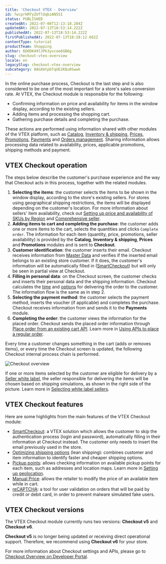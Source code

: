 ```yaml
---
title: 'Checkout VTEX - Overview'
id: 7wcprkM7yZUflOqbzAN5SI
status: PUBLISHED
createdAt: 2022-07-06T12:13:18.284Z
updatedAt: 2022-07-13T18:53:14.222Z
publishedAt: 2022-07-13T18:53:14.222Z
firstPublishedAt: 2022-07-13T18:28:12.662Z
contentType: tutorial
productTeam: Shopping
author: 6DODK49lJPk3yvcoe6GB6g
slug: checkout-vtex-overview
locale: en
legacySlug: checkout-vtex-overview
subcategory: 8AGXmtpbTqUE2KQu0Swwk
---
```


In the online purchase process, Checkout is the last step and is also considered to be one of the most important for a store's sales conversion rate. At VTEX, the Checkout module is responsible for the following:
- Confirming information on price and availability for items in the window display, according to the existing sellers.
- Adding items and processing the shopping cart.
- Gathering purchase details and completing the purchase.

These actions are performed using information shared with other modules of the VTEX platform, such as [Catalog](https://help.vtex.com/en/tracks/catalogo-101--5AF0XfnjfWeopIFBgs3LIQ/3rA2tTpIoEXdv2nzC27zxR#), [Inventory & shipping](https://help.vtex.com/en/tracks/logistica-101--13TFDwDttPl9ki9OXQhyjx#), [Prices](https://help.vtex.com/en/tracks/precos-101--6f8pwCns3PJHqMvQSugNfP#), [Promotions](https://help.vtex.com/en/tracks/promocoes--6asfF1vFYiZgTQtOzwJchR/2a2D0K85Ahvs4hLnL3Ag7N#), [Payments](https://help.vtex.com/en/tracks/pagamentos--6GAS7ZzGAm7AGoEAwDbwJG/kdPbEIWf8Xq8tESQvViMB#) and [Orders management](https://help.vtex.com/en/tracks/pedidos--2xkTisx4SXOWXQel8Jg8sa/3cjk655ZzDGICH4rVfgu7O#). Sharing information allows processing data related to availability, prices, applicable promotions, shipping methods and payment.

## VTEX Checkout operation

The steps below describe the customer's purchase experience and the way that Checkout acts in this process, together with the related modules.

1. **Selecting the items**: the customer selects the items to be shown in the window display, according to the store's existing sellers. For stores using geographical shipping restrictions, the items will be displayed depending on the customer's location. For more information about sellers' item availability, check out [Setting up price and availability of SKUs by Region](https://help.vtex.com/en/tutorial/configurar-preco-e-disponibilidade-de-skus-por-region--12ne58BmvYsYuGsimmugoc#) and [Comprehensive seller](https://help.vtex.com/en/tutorial/seller-abrangente--5Qn4O2GpjUIzWTPpvLUfkI).
2. **Adding items to cart and completing the purchase**: the customer adds one or more items to the cart, selects the quantities and clicks `Complete order`. The information for each item (quantity, price, promotions, seller availability) is provided by the **Catalog**, **Inventory & shipping**, **Prices** and **Promotions** modules and is sent to **Checkout**.
3. **Customer identification**: the customer inserts their email. Checkout receives information from [Master Data](https://help.vtex.com/en/tutorial/entendendo-o-funcionamento-das-consultas-no-master-data--tutorials_4629#) and verifies if the inserted email belongs to an existing store customer. If it does, the customer's information will be automatically filled in ([SmartCheckout](https://help.vtex.com/en/tutorial/smartcheckout-customer-information-automatic-fill-in--2Nuu3xAFzdhIzJIldAdtan#)) but will only be seen in partial view at Checkout.
4. **Filling in personal data**: on the Checkout screen, the customer checks and inserts their personal data and the shipping information. Checkout calculates the [time](https://developers.vtex.com/vtex-rest-api/reference/calculatesla) and [options](https://help.vtex.com/en/tutorial/otimizacao-das-opcoes-de-entrega-no-checkout--6DeGO9eBSFWe4XkoS0SxAB#) for delivering the order to the customer. The information flow is the same as in step 2.
5. **Selecting the payment method**: the customer selects the payment method, inserts the voucher (if applicable) and completes the purchase. Checkout receives information from and sends it to the **Payments** module.
6. **Completing the order**: the customer views the information for the placed order. Checkout sends the placed order information through [Place order from an existing cart API](https://developers.vtex.com/vtex-rest-api/reference/placeorderfromexistingorderform). Learn more in [Using APIs to place a regular order](https://developers.vtex.com/vtex-rest-api/docs/using-apis-to-place-a-regular-order).

Every time a customer changes something in the cart (adds or removes items), or every time the Checkout screen is updated, the following Checkout internal process chain is performed.

![Checkout overview](//images.ctfassets.net/alneenqid6w5/6U3DBHywYW2RnlM94QQFg5/1c2b515127000db8b88c3a2cfa5996d0/Checkout_Overview_EN.png)

<div class="alert alert-info">
If one or more items selected by the customer are eligible for delivery by a <a href="https://help.vtex.com/en/tutorial/definicoes-de-conta-franquia-e-seller-white-label--5orlGHyDHGAYciQ64oEgKa#">Seller white label</a>, the seller responsible for delivering the items will be chosen based on shipping simulations, as shown in the right side of the picture. Learn more in <a href="https://help.vtex.com/en/tutorial/white-label-sellers-selection--3MemNQ4pKkWCpMdzI27AHa#">Selecting white label sellers</a>.
</div>

## VTEX Checkout features

Here are some highlights from the main features of the VTEX Checkout module:  

- [SmartCheckout](https://help.vtex.com/en/tutorial/smartcheckout-customer-information-automatic-fill-in--2Nuu3xAFzdhIzJIldAdtan#): a VTEX solution which allows the customer to skip the authentication process (login and password), automatically filling in their information at Checkout instead. The customer only needs to insert the email previously used in the store.
- [Optimizing shipping options](https://help.vtex.com/en/tutorial/otimizacao-das-opcoes-de-entrega-no-checkout--6DeGO9eBSFWe4XkoS0SxAB#) (lean shipping): combines customer and item information to identify faster and cheaper shipping options.
- [Pickup points](https://help.vtex.com/en/tutorial/pontos-de-retirada--2fljn6wLjn8M4lJHA6HP3R#): allows checking information on available pickup points for each item, such as addresses and location maps. Learn more in [Setting up geolocation](https://help.vtex.com/en/tutorial/gerenciar-geolocalizacao--tutorials_138).
- [Manual Price](https://help.vtex.com/en/tutorial/modificar-o-preco-de-um-item-no-carrinho-de-compras--7Cd37aCAmtL1qmoZJJvjNf): allows the retailer to modify the price of an available item while in cart.
- [reCAPTCHA](https://help.vtex.com/en/tutorial/recaptcha-no-checkout--18Te3oDd7f4qcjKu9jhNzP#): a tool for user validation on orders that will be paid by credit or debit card, in order to prevent malware simulated fake users.

## VTEX Checkout versions

The VTEX Checkout module currently runs two versions: **Checkout v5** and **Checkout v6**.

<div class="alert alert-info">
  <b>Checkout v5</b> is no longer being updated or receiving direct operational support. Therefore, we recommend using <b>Checkout v6</b> for your store.
</div>

For more information about Checkout settings and APIs, please go to [Checkout Overview on Developer Portal](https://developers.vtex.com/vtex-rest-api/docs/checkout-overview).

